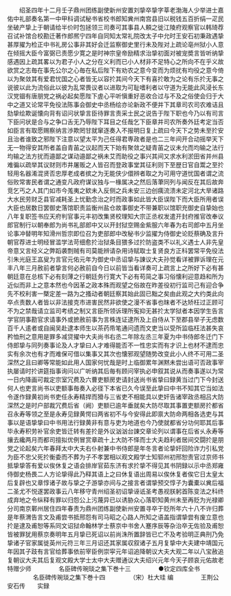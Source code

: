 <!-- { "loadSidebar": true } -->
　　绍圣四年十二月壬子鼎州团练副使新州安置刘挚卒挚字莘老渤海人少举进士嘉佑中礼部奏名第一中甲科调试秘书省校书郎知兾州南宫县旧以税钱五百折绢一疋民坐破产挚上于朝请给半价时包拯领三司奏可其事县人頼之徙江陵府观察官以韩琦荐召试补馆合校勘迁著作郎熈宁四年自同知太常礼院改太子中允时王安石初秉政遇挚甚厚擢为检正中书礼房公事非其好会迁监察御史里行未及陛对上疏论亳州狱小人意在倾摇大臣今富弼已责愿少寛之是时神宗皇帝励精求治挚初面对被宠奬言皆听纳挚感遇因上疏其畧以为君子小人之分在义利而已小人材非不足特心之所向不在乎义故欲赏之志毎在事先公尔之心毎在私后陛下有劝农之意今变而为烦扰有均役之意今倚以为聚敛其有爱君忧国之心者皆无以容扵其间今天下有喜扵敢为之论有乐扵无事之说彼以此为流俗此以彼为乱常畏议者以进取为可耻嗜利者以守道为无能此风浸长东汉党锢有唐朋党之祸必起矣愿陛下虗心平听愼重好恶收合过与不及之俗使会归于大中之道又论常平免役法陈事会御史中丞杨绘亦论新政不便并下其章司农司农难诘且劾挚绘欺诞懐向背有诏问状挚言臣待罪言责采士民之说告于陛下职也今乃以有司言下臣问状是合与之争口舌无乃辱陛下耳目之任哉乞下臣章并司农所奏外廷考定当否如臣言有取愿赐察纳言渉欺罔甘就窜逐奏入不报明日复上疏曰今天下之势未至扵安且治者谁致之邪陛下注意以望太平为己任得君専政者是也二三年间开合动摇举天下无一物得安其所者盖自青苖之议起而天下始有聚敛之疑青苖之议未允而均输之法行均输之法方扰而邉鄙之谋动邉鄙之祸未艾而助役之事兴其间又求水利淤田省并州县难徧以疏举其议财则市井屠贩之人皆召而登政事堂其征利则下至歴日官自鬻之至扵轻用名器淆混贤否忠厚老成者摈之为无能侠少儇辨者取之为可用守道忧国者谓之流俗败常害民者谓之通变凡政府谋议独与一椽属决之然后落茟同列与闻反在其后故奔竞乞丐之人其门如市今羗夷之欵未入反侧之兵未安三边创痍流溃未定河北大旱诸路大水民劳财乏县官减耗圣上忧勤念治之时而政事如此皆大臣误陛下而大臣所用者误大臣也居数日罢御史落馆职责监衡州盐仓故事御史不带兼职以馆职充御史自挚始也八年复职签书应天府判官事元丰初改集贤校理知大宗正丞权发遣开封府推官改奉议郎官制行以朝奉郎为尚书礼部郎中又以开封狱空赐金紫服六年春为右司郎中五月坐论事冲替明年知滑州哲宗即位召为吏部郎中改秘书少监擢为侍御史论贬蔡确及言升朝官荐进士明经冒滥学法苛细愈扵治狱条目猥多过扵防盗类不以礼义遇士人非先皇帝意又言经义之弊蹈袭剽贼有司莫能辨请杂用诗赋取士复贤良方正科罢常平免役法引朱光庭王嵓叟为言官元佑元年为御史中丞诏挚与諌议大夫孙觉看详被罪诉理在元丰八年三月赦前者挚言何必赦前自今日以前皆当看详奏可上疏言上之所好下必有甚朝廷意在总核下必有刻薄之行朝廷务行寛大下必有苟简之事习俗懐利迎意趋和所为近似而非上之意本然也今因革之政本殊而观望之俗故在昨差役初行监司己有迎合争先不校利害一槩定差一路为之搔动者朝廷察其始此固已黜之矣由此观之大约类此向卒点责数人者皆以非法接克市进害民然非欲使之漫不省事也昩者不达矫枉过正顾可不为之禁哉请立监司考绩之制又言臣所领诉理所寃抑无甚扵太学狱者本因学生告言学官阴事勘官求请事外或摭赦前事为言株连证逮所及上自侍从下至郡县举子无虑数百千人逺者或自闽吴赴逮本师生以茶药帋笔通问遗而文吏当以受所监临枉法甚失哀矜恤刑之意用是罪多减贷擢中大夫尚书右丞二年除左丞三年夏为中书侍郎冬迁门下侍郎挚与同列奏事论及人才挚曰人才难得能否不一性忠实而有才识上也材不逮而忠实有余次也有才而难保可借以集事又其次也懐邪观望随势改变此小人终不可用二圣深然之且曰卿等常能如此用人国家何忧哉是时上临御累年渊黙未尝出语可否政事宰执屡请时扵讲筵指事询问以广听纳其后毎有顾问宰执必申叙其说从而奏事遂以为常一日内降画可裁定宗室冗费及六曹吏额房吏请封送尚书省挚曰録黄当过门下今封送何人也吏言尚书以吏额事毎奏入必径下本省已久今误至此挚曰中书不知其它当如法令遂作録黄初尚书吏任永寿精捍而猾与三省吏不相能具以吏奸告诸宰政丞相吕大防深然之是时户部裁冗费后省（阙）吏额已逾年垂就矣大防尽取其事置吏额房扵都省召永寿等领之至是永寿见録黄愕曰两省初不与今安得此即禀大防命两相各选吏与其事以是语挚挚曰中书用法行録黄非有意与吏为地道也今乃使就都省分功何耶其后事毕永寿积劳补官余吏皆迁转有差扵是外议汹汹台諌交章论列以谓事在后省乆永寿等攘去纔两月而都司擅拟优例冒赏章疏十上大防不怿而士大夫趋利者居间交闘扵是朋党之论起矣六年春拜太中大夫右仆射兼中书侍郎是年冬言者论挚奸回险诈力引私党为臣不忠父死扵衡委而不葬为子不孝罢相以观文殿学士知郓州初邢恕责官过京师书抵挚挚答有爱以俟休复之语会排岸官茹东济有求扵挚不得见其书阴録以示中丞郑雍侍御史杨畏二人方论挚得此乃释其语上之曰休复语出周易以俟休复者俟它日太皇太后复辟也又章惇诸子故与挚之子游挚亦间与之接言者谓挚预交惇子为囊橐以兾后福二圣尤不悦遂罢政事云八年移守青州绍圣初诏挚诬诋圣考愚视朕躬首陈变法之科终成弃地之令纵释有罪以归怨公上污蔑异已以诱胁众心落职知黄州未至再贬为光禄卿分司南京鄿州居住四年春责为鼎州团练副使新州安置寻卒于贬所年六十八不许归葬是年蔡渭告言文及甫尝书抵邢怨有司马昭之心路人所知之语盖指谓挚尝有废立意也扵是逮及甫恕等系同文诏狱命翰林学士蔡京中书舍人蹇序辰等杂治卒无佐验及甫恕皆被罪犹用蔡京奏明年五月挚已死诏以前尚洙所置辞皆已亡不及考验明正典刑乃免挚诸子官家属徙英州元符三年三月诏还其家属収叙诸子五月复挚中大夫建中靖国元年因其子跂有言官给葬事依前宰臣例崇寜元年诏追降朝议大夫大观二年以八宝赦追复朝议大夫其后复观文殿大学士太中大夫赠通议大夫绍兴元年今天子顾哀元佑故老特赠少师
　　
　　名臣碑传琬琰之集下巻十三
　　
　　●钦定四库全书
　　
　　名臣碑传琬琰之集下巻十四
　　
　　（宋）杜大珪 编
　　
　　王荆公安石传　　实録
　　
